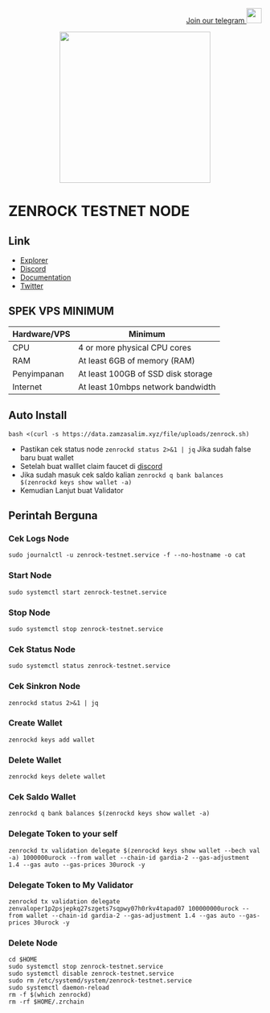 <p style="font-size:14px" align="right">
<a href="https://t.me/airdropasc" target="_blank">Join our telegram <img src="https://user-images.githubusercontent.com/50621007/183283867-56b4d69f-bc6e-4939-b00a-72aa019d1aea.png" width="30"/></a>
</p>

<p align="center">
  <img height="300" height="auto" src="https://user-images.githubusercontent.com/109174478/209359981-dc19b4bf-854d-4a2a-b803-2547a7fa43f2.jpg">
</p>


# ZENROCK TESTNET NODE
## Link
- [Explorer](https://testnet.itrocket.net/zenrock/staking)
- [Discord](https://discord.gg/bnJfVmHg)
- [Documentation](https://docs.zenrocklabs.io/)
- [Twitter](https://x.com/OfficialZenRock)
## SPEK VPS MINIMUM
|  Hardware/VPS |  Minimum |
| ------------ | ------------ |
| CPU  | 4 or more physical CPU cores  |
| RAM | At least 6GB of memory (RAM) |
| Penyimpanan  | At least 100GB of SSD disk storage |
| Internet | At least 10mbps network bandwidth |
## Auto Install
```
bash <(curl -s https://data.zamzasalim.xyz/file/uploads/zenrock.sh)
```
- Pastikan cek status node `zenrockd status 2>&1 | jq` Jika sudah false baru buat wallet
- Setelah buat walllet claim faucet di [discord](https://discord.gg/bnJfVmHg)
- Jika sudah masuk cek saldo kalian `zenrockd q bank balances $(zenrockd keys show wallet -a)`
- Kemudian Lanjut buat Validator
## Perintah Berguna
### Cek Logs Node
```
sudo journalctl -u zenrock-testnet.service -f --no-hostname -o cat
```
### Start Node
```
sudo systemctl start zenrock-testnet.service
```
### Stop Node
```
sudo systemctl stop zenrock-testnet.service
```
### Cek Status Node
```
sudo systemctl status zenrock-testnet.service
```
### Cek Sinkron Node
```
zenrockd status 2>&1 | jq
```
### Create Wallet
```
zenrockd keys add wallet
```
### Delete Wallet
```
zenrockd keys delete wallet
```
### Cek Saldo Wallet
```
zenrockd q bank balances $(zenrockd keys show wallet -a)
```
### Delegate Token to your self
```
zenrockd tx validation delegate $(zenrockd keys show wallet --bech val -a) 1000000urock --from wallet --chain-id gardia-2 --gas-adjustment 1.4 --gas auto --gas-prices 30urock -y
```
### Delegate Token to My Validator
```
zenrockd tx validation delegate zenvaloper1p2psjepkq27szgets7sqpwy07h0rkv4tapad07 100000000urock --from wallet --chain-id gardia-2 --gas-adjustment 1.4 --gas auto --gas-prices 30urock -y
```
### Delete Node
```
cd $HOME
sudo systemctl stop zenrock-testnet.service
sudo systemctl disable zenrock-testnet.service
sudo rm /etc/systemd/system/zenrock-testnet.service
sudo systemctl daemon-reload
rm -f $(which zenrockd)
rm -rf $HOME/.zrchain
```
